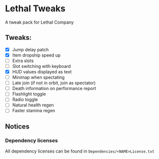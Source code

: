 # Lethal Tweaks
A tweak pack for Lethal Company

## Tweaks:
- [x] Jump delay patch
- [x] Item dropship speed up
- [ ] Extra slots
- [ ] Slot switching with keyboard
- [x] HUD values displayed as text
- [ ] Minimap when spectating
- [ ] Late join (if not in orbit, join as spectator)
- [ ] Death information on performance report
- [ ] Flashlight toggle
- [ ] Radio toggle
- [ ] Natural health regen
- [ ] Faster stamina regen

## Notices
### Dependency licenses
All dependency licenses can be found in `Dependencies/<NAME>License.txt`
